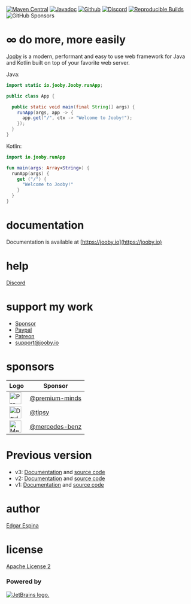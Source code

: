 [![Maven Central](https://img.shields.io/maven-central/v/io.jooby/jooby?label=stable)](https://central.sonatype.com/artifact/io.jooby/jooby)
[![Javadoc](https://javadoc.io/badge/io.jooby/jooby.svg)](https://javadoc.io/doc/io.jooby/jooby/latest)
[![Github](https://github.com/jooby-project/jooby/workflows/Full%20Build/badge.svg)](https://github.com/jooby-project/jooby/actions)
[![Discord](https://img.shields.io/discord/1225457509909922015?label=discord)](https://discord.gg/nmfJmmrq)
[![Reproducible Builds](https://img.shields.io/endpoint?url=https://raw.githubusercontent.com/jvm-repo-rebuild/reproducible-central/master/content/io/jooby/badge.json)](https://github.com/jvm-repo-rebuild/reproducible-central/blob/master/content/io/jooby/README.md)
![GitHub Sponsors](https://img.shields.io/github/sponsors/jknack)

# &infin; do more, more easily

[Jooby](https://jooby.io) is a modern, performant and easy to use web framework for Java and Kotlin built on top of your
favorite web server.

Java:

```java
import static io.jooby.Jooby.runApp;

public class App {

  public static void main(final String[] args) {
    runApp(args, app -> {
      app.get("/", ctx -> "Welcome to Jooby!");
    });
  }
}

```

Kotlin:

```kotlin
import io.jooby.runApp

fun main(args: Array<String>) {
  runApp(args) {
    get ("/") {
      "Welcome to Jooby!"
    }
  }
}

```

documentation
=====

Documentation is available at [https://jooby.io](https://jooby.io)

help
=====
[Discord](https://discord.gg/JmyxrKPvjY)

support my work
=====
- [Sponsor](https://github.com/sponsors/jknack)
- [Paypal](https://www.paypal.com/paypalme2/edgarespina)
- [Patreon](https://www.patreon.com/edgarespina)
- [support@jooby.io](mailto:support@jooby.io?Subject=Jooby%20Support)

sponsors
======

| Logo | Sponsor |
|------|---------|
| <img src="https://github.com/user-attachments/assets/4a3f519e-0b2e-4bb4-b2eb-624b05720e31" alt="Premium Minds" width="32" height="32"> | [@premium-minds](https://github.com/premium-minds) |
| <img src="https://github.com/user-attachments/assets/51073649-6cba-4e7b-8eee-8c05f4b9648e" alt="David" width="32" height="32"> | [@tipsy](https://github.com/tipsy)|
| <img src="https://github.com/user-attachments/assets/ac8c311c-1873-4024-9670-0e7599b1026b" alt="Mercedes Benz" width="32" height="32"> | [@mercedes-benz](https://github.com/mercedes-benz)|

Previous version
=====

- v3: [Documentation](https://jooby.io/v3) and [source code](https://github.com/jooby-project/jooby/tree/3.x)
- v2: [Documentation](https://jooby.io/v2) and [source code](https://github.com/jooby-project/jooby/tree/2.x)
- v1: [Documentation](https://jooby.io/v1) and [source code](https://github.com/jooby-project/jooby/tree/1.x)

author
=====

 [Edgar Espina](https://twitter.com/edgarespina)

license
=====

[Apache License 2](http://www.apache.org/licenses/LICENSE-2.0.html)

### Powered by
[![JetBrains logo.](https://resources.jetbrains.com/storage/products/company/brand/logos/jetbrains.svg)](https://jb.gg/OpenSource)

